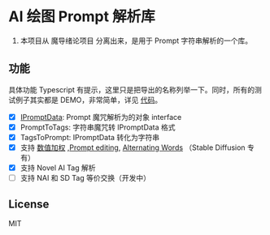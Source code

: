 # AI 绘图 Prompt 解析库

1. 本项目从 魔导绪论项目 分离出来，是用于 Prompt 字符串解析的一个库。

## 功能

具体功能 Typescript 有提示，这里只是把导出的名称列举一下。同时，所有的测试例子其实都是 DEMO，非常简单，详见 [代码](./test/TagsConvertor.spec.ts)。

-   [x] [IPromptData](./src/IPromptData.ts): Prompt 魔咒解析为的对象 interface
-   [x] PromptToTags: 字符串魔咒转 IPromptData 格式
-   [x] TagsToPrompt: IPromptData 转化为字符串
-   [x] 支持 [数值加权](https://github.com/AUTOMATIC1111/stable-diffusion-webui/wiki/Features#attentionemphasis) ,[Prompt editing](https://github.com/AUTOMATIC1111/stable-diffusion-webui/wiki/Features#prompt-editing), [Alternating Words](https://github.com/AUTOMATIC1111/stable-diffusion-webui/wiki/Features#alternating-words) （Stable Diffusion 专有）
-   [x] 支持 Novel AI Tag 解析
-   [ ] 支持 NAI 和 SD Tag 等价交换（开发中）

## License

MIT
